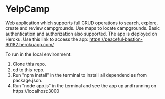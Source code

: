 # YelpCamp
Web application which supports full CRUD operations to search, explore, create and review campgrounds. Use maps to locate campgrounds. 
Basic authentication and authorization also supported.
The app is deployed on Heroku. Use this link to access the app: https://peaceful-bastion-90182.herokuapp.com/

To run in the local environment:
1. Clone this repo.
2. cd to this repo.
2. Run "npm install" in the terminal to install all dependencies from package.json.
3. Run "node app.js" in the terminal and see the app up and running on https://localhost:3000
